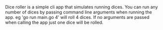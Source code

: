 Dice roller is a simple cli app that simulates running dices. You can run any number of dices by passing command line arguments when running the app. eg 'go run main.go 4' will roll 4 dices.
If no arguments are passed when calling the app just one dice will be rolled.
